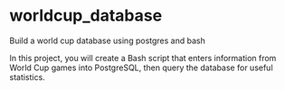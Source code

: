 # worldcup_database
Build a world cup database using postgres and bash

In this project, you will create a Bash script that enters information from World Cup games into PostgreSQL, then query the database for useful statistics.
